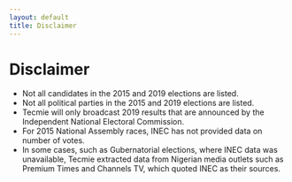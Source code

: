 ```yaml
---
layout: default
title: Disclaimer
---
```



# Disclaimer

- Not all candidates in the 2015 and 2019 elections are listed.
- Not all political parties in the 2015 and 2019 elections are listed.
- Tecmie will only broadcast 2019 results that are announced by the Independent National Electoral Commission.
- For 2015 National Assembly races, INEC has not provided data on number of votes.
- In some cases, such as Gubernatorial elections, where INEC data was unavailable, Tecmie extracted data from Nigerian media outlets such as Premium Times and Channels TV, which quoted INEC as their sources. 

